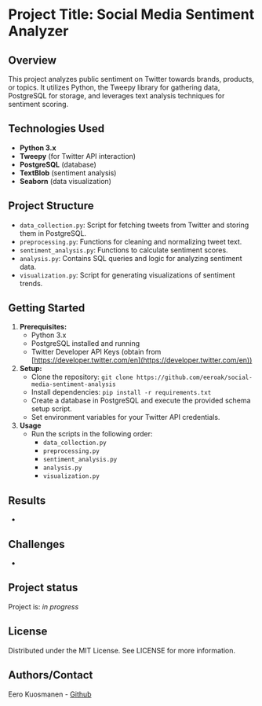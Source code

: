 # Project Title: Social Media Sentiment Analyzer

## Overview

This project analyzes public sentiment on Twitter towards brands, products, or topics.  It utilizes Python, the Tweepy library for gathering data, PostgreSQL for storage, and leverages text analysis techniques for sentiment scoring.

## Technologies Used

* **Python 3.x** 
* **Tweepy** (for Twitter API interaction)
* **PostgreSQL** (database)
* **TextBlob** (sentiment analysis)
* **Seaborn** (data visualization)

## Project Structure

* `data_collection.py`: Script for fetching tweets from Twitter and storing them in PostgreSQL.
* `preprocessing.py`: Functions for cleaning and normalizing tweet text.
* `sentiment_analysis.py`:  Functions to calculate sentiment scores.
* `analysis.py`: Contains SQL queries and logic for analyzing sentiment data.
* `visualization.py`: Script for generating visualizations of sentiment trends.

## Getting Started

1. **Prerequisites:** 
   * Python 3.x 
   * PostgreSQL installed and running
   * Twitter Developer API Keys (obtain from [https://developer.twitter.com/en](https://developer.twitter.com/en))
2. **Setup:**
   * Clone the repository: `git clone https://github.com/eeroak/social-media-sentiment-analysis`
   * Install dependencies: `pip install -r requirements.txt`
   * Create a database in PostgreSQL and execute the provided schema setup script.
   * Set environment variables for your Twitter API credentials.
3. **Usage**  
   * Run the scripts in the following order:
     * `data_collection.py`
     * `preprocessing.py`
     * `sentiment_analysis.py`
     * `analysis.py`
     * `visualization.py`


## Results

* 

## Challenges

* 

## Project status
Project is: _in progress_

## License

Distributed under the MIT License. See LICENSE for more information.

## Authors/Contact

Eero Kuosmanen - [Github](https://github.com/eeroak)
